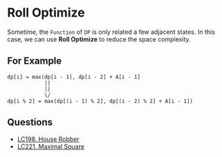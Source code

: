 # Roll Optimize

Sometime, the `Function` of `DP` is only related a few adjacent states. In this case, we can use **Roll Optimize** to reduce the space complexity.

## For Example

```
dp[i] = max(dp[i - 1], dp[i - 2] + A[i - 1]
            ||
            ||
            \/
dp[i % 2] = max(dp[(i - 1) % 2], dp[(i - 2) % 2] + A[i - 1])
```

## Questions

* <a href="LC198HouseRobber.md">LC198. House Robber</a>
* <a href="LC221MaximalSquare.md">LC221. Maximal Square</a>